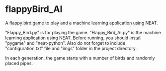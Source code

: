 # flappyBird_AI
A flappy bird game to play and a machine learning application using NEAT.

"Flappy_Bird.py" is for playing the game. "Flappy_Bird_AI.py" is the machine learning application using NEAT. Before running, you should install "pygame" and "neat-python". 
Also do not forget to include "configuration.txt" file and "imgs" folder in the project directory.

In each generation, the game starts with a number of birds and randomly placed pipes.
